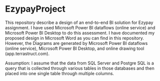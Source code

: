 # EzypayProject

This repository describe a design of an end-to-end BI solution for Ezypay assignment. I have used Microsoft Power BI dataflows (online service) and Microsoft Power BI Desktop to do this assessment. I have documented my proposed design in Microsoft Word as you can find in this repository. However, the Diagrams  are generated by Microsoft Power BI dataflows (online service), Microsoft Power BI Desktop, and online drawing tool (app.terrastruct.com).

Assumption:
I assume that the data from SQL Server and Postgre SQL is a query that is collected through various tables in those databases and then placed into one single table through multiple columns. 
